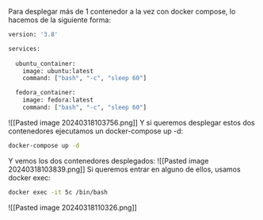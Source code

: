 Para desplegar más de 1 contenedor a la vez con docker compose, lo hacemos de la siguiente forma:
```bash
version: '3.8'

services:
  
  ubuntu_container:
    image: ubuntu:latest
    command: ["bash", "-c", "sleep 60"]

  fedora_container:
    image: fedora:latest
    command: ["bash", "-c", "sleep 60"]
```
![[Pasted image 20240318103756.png]]
Y si queremos desplegar estos dos contenedores ejecutamos un docker-compose up -d:
```bash
docker-compose up -d
```
Y vemos los dos contenedores desplegados:
![[Pasted image 20240318103839.png]]
Si queremos entrar en alguno de ellos, usamos docker exec:
```bash
docker exec -it 5c /bin/bash
```
![[Pasted image 20240318110326.png]]
